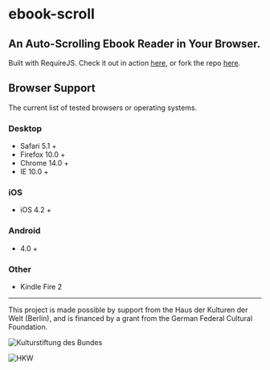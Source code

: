 # ebook-scroll

## An Auto-Scrolling Ebook Reader in Your Browser.

Built with RequireJS. Check it out in action [here](http://mzmm56.github.io/ebook-scroll/dist/), or fork the repo [here](https://github.com/mzmm56/ebook-scroll/tree/master).

## Browser Support

The current list of tested browsers or operating systems.

### Desktop
- Safari 5.1 +
- Firefox 10.0 +
- Chrome 14.0 +
- IE 10.0 +

### iOS
- iOS 4.2 +

### Android
- 4.0 +

### Other
- Kindle Fire 2

---

This project is made possible by support from the Haus der Kulturen der Welt (Berlin), and is financed by a grant from the German Federal Cultural Foundation.

![Kulturstiftung des Bundes](http://fiktion.cc/wp-content/themes/Fiktion/components/meta/images/ksb.jpg)

![HKW](http://fiktion.cc/wp-content/themes/Fiktion/components/meta/images/hkw.png)

